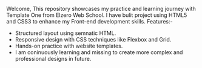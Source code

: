 Welcome, This repository showcases my practice and learning journey with Template One from Elzero Web School.
I have bulit project using HTML5 and CSS3 to enhance my Front-end development skills.
Features:-

- Structured layout using semnatic HTML.
- Responsive design with CSS techniques like Flexbox and Grid.
- Hands-on practice with website templates.
- I am coninuously learning and missing to create more complex and professional designs in future.

